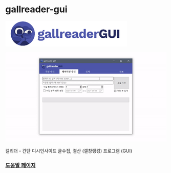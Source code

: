 # gallreader-gui
<img src="gallreadergui_logo.png" height="80">

![capture](capture.gif)

갤리더 - 간단 디시인사이드 글수집, 결산 (갤창랭킹) 프로그램 (GUI)

### [도움말 페이지](help)
